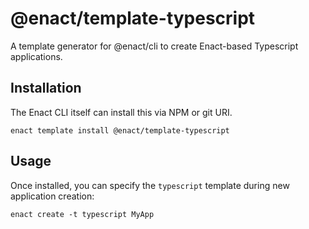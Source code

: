 # @enact/template-typescript

A template generator for @enact/cli to create Enact-based Typescript applications.

## Installation

The Enact CLI itself can install this via NPM or git URI.
```
enact template install @enact/template-typescript
```

## Usage

Once installed, you can specify the `typescript` template during new application creation:
```
enact create -t typescript MyApp
```
